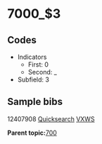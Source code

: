 # 7000\_$3

## Codes

-   Indicators
    -   First: 0
    -   Second: \_
-   Subfield: 3

## Sample bibs

12407908 [Quicksearch](https://search.library.yale.edu/catalog/12407908) [VXWS](http://prodorbis.library.yale.edu:7014/vxws/GetHoldingsService?bibId=12407908)

**Parent topic:**[700](../../tags/700/700.md)

